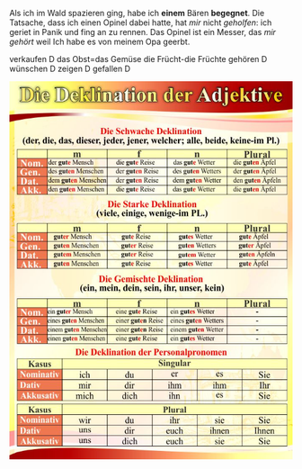 Als ich im Wald spazieren ging, habe ich **einem** Bären **begegnet**.
Die Tatsache, dass ich einen Opinel dabei hatte, hat *mir* nicht *geholfen*:
ich geriet in Panik und fing an zu rennen.
Das Opinel ist ein Messer, das *mir gehört* weil Ich habe es von meinem Opa geerbt.



verkaufen D
das Obst=das Gemüse
die Frücht-die Früchte
gehören D
wünschen D
zeigen D
gefallen D

![Declination der Adjektive](stend-die-deklination-der-adjektive-dlya-kabineta-nemeckogo-yazyka-570-770-mm.jpg)
